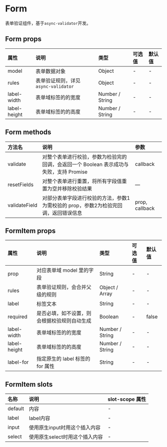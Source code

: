 # Form

表单验证组件，基于`async-validator`开发。

## Form props

| 属性 | 说明 | 类型 | 可选值 | 默认值 |
| :--- | :--- | :--- | :--- | :--- |
| model | 表单数据对象 | Object | - | - |
| rules | 表单验证规则，详见`async-validator` | Object | - | - |
| label-width | 表单域标签的的宽度 | Number / String | - | - |
| label-height | 表单域标签的的高度 | Number / String | - | - |

## Form methods

| 方法名 | 说明 | 参数 |
| :--- | :--- | :--- |
| validate | 对整个表单进行校验，参数为检验完的回调，会返回一个 Boolean 表示成功与失败，支持 Promise | callback |
| resetFields | 对整个表单进行重置，将所有字段值重置为空并移除校验结果 | — |
| validateField | 对部分表单字段进行校验的方法，参数1为需校验的 prop，参数2为检验完回调，返回错误信息 | prop, callback |

## FormItem props

| 属性 | 说明 | 类型 | 可选值 | 默认值 |
| :--- | :--- | :--- | :--- | :--- |
| prop | 对应表单域 model 里的字段 | String | - | - |
| rules | 表单验证规则，会合并父级的规则 | Object / Array | - | - |
| label | 标签文本 | String | - | - |
| required | 是否必填，如不设置，则会根据校验规则自动生成 | Boolean | - | false |
| label-width | 表单域标签的的宽度 | Number / String | - | - |
| label-height | 表单域标签的的高度 | Number / String | - | - |
| label-for | 指定原生的 label 标签的 for 属性 | String | - | - |

## FormItem slots

| 名称 | 说明 | slot-scope 属性 |
| :--- | :--- | :--- |
| default | 内容 | - |
| label | label内容 | - |
| input | 使用原生input时用这个插入内容 | - |
| select | 使用原生select时用这个插入内容 | - |

